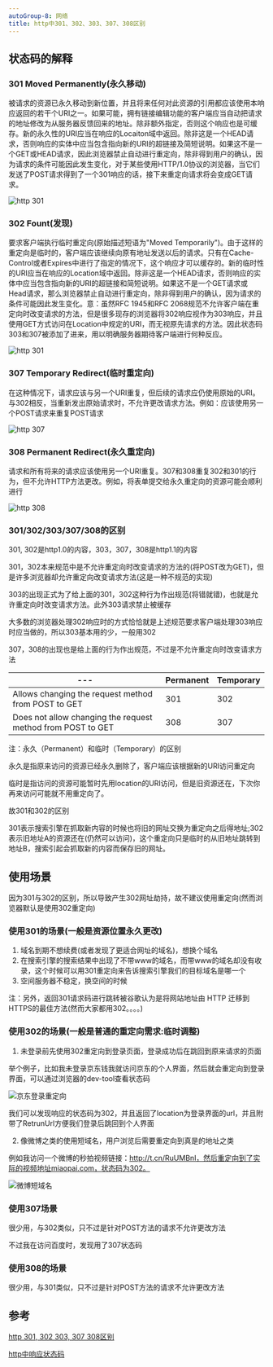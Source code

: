 ```yaml
---
autoGroup-8: 网络
title: http中301、302、303、307、308区别
---
```


## 状态码的解释

### 301 Moved Permanently(永久移动)

被请求的资源已永久移动到新位置，并且将来任何对此资源的引用都应该使用本响应返回的若干个URI之一。如果可能，拥有链接编辑功能的客户端应当自动把请求的地址修改为从服务器反馈回来的地址。除非额外指定，否则这个响应也是可缓存。新的永久性的URI应当在响应的Locaiton域中返回。除非这是一个HEAD请求，否则响应的实体中应当包含指向新的URI的超链接及简短说明。如果这不是一个GET或HEAD请求，因此浏览器禁止自动进行重定向，除非得到用户的确认，因为请求的条件可能因此发生变化，对于某些使用HTTP/1.0协议的浏览器，当它们发送了POST请求得到了一个301响应的话，接下来重定向请求将会变成GET请求。

![http 301](./images/20200916095836114.png)

### 302 Fount(发现)

要求客户端执行临时重定向(原始描述短语为"Moved Temporarily")。由于这样的重定向是临时的，客户端应该继续向原有地址发送以后的请求。只有在Cache-Control或者Expires中进行了指定的情况下，这个响应才可以缓存的。新的临时性的URI应当在响应的Location域中返回。除非这是一个HEAD请求，否则响应的实体中应当包含指向新的URI的超链接和简短说明。如果这不是一个GET请求或Head请求，那么浏览器禁止自动进行重定向，除非得到用户的确认，因为请求的条件可能因此发生变化。意：虽然RFC 1945和RFC 2068规范不允许客户端在重定向时改变请求的方法，但是很多现存的浏览器将302响应视作为303响应，并且使用GET方式访问在Location中规定的URI，而无视原先请求的方法。因此状态码303和307被添加了进来，用以明确服务器期待客户端进行何种反应。

![http 301](./images/20200916095954335.png)

### 307 Temporary Redirect(临时重定向)

在这种情况下，请求应该与另一个URI重复，但后续的请求应仍使用原始的URI。与302相反，当重新发出原始请求时，不允许更改请求方法。例如：应该使用另一个POST请求来重复POST请求

![http 307](./images/20200916100020580.png)

### 308 Permanent Redirect(永久重定向)
请求和所有将来的请求应该使用另一个URI重复。307和308重复302和301的行为，但不允许HTTP方法更改。例如，将表单提交给永久重定向的资源可能会顺利进行

![http 308](./images/20200916100045733.png)

### 301/302/303/307/308的区别

301, 302是http1.0的内容，303，307，308是http1.1的内容

301，302本来规范中是不允许重定向时改变请求的方法的(将POST改为GET)，但是许多浏览器却允许重定向改变请求方法(这是一种不规范的实现)

303的出现正式为了给上面的301，302这种行为作出规范(将错就错)，也就是允许重定向时改变请求方法。此外303请求禁止被缓存

大多数的浏览器处理302响应时的方式恰恰就是上述规范要求客户端处理303响应时应当做的，所以303基本用的少，一般用302

307，308的出现也是给上面的行为作出规范，不过是不允许重定向时改变请求方法

---|Permanent|Temporary
---|---|---
Allows changing the request method from POST to GET | 301 | 302
Does not allow changing the request method from POST to GET | 308 | 307

注：永久（Permanent）和临时（Temporary）的区别

永久是指原来访问的资源已经永久删除了，客户端应该根据新的URI访问重定向

临时是指访问的资源可能暂时先用location的URI访问，但是旧资源还在，下次你再来访问可能就不用重定向了。

故301和302的区别

301表示搜索引擎在抓取新内容的时候也将旧的网址交换为重定向之后得地址;302表示旧地址A的资源还在(仍然可以访问)，这个重定向只是临时的从旧地址跳转到地址B，搜索引起会抓取新的内容而保存旧的网址。

## 使用场景

因为301与302的区别，所以导致产生302网址劫持，故不建议使用重定向(然而浏览器默认是使用302重定向)

### 使用301的场景(一般是资源位置永久更改)
1. 域名到期不想续费(或者发现了更适合网址的域名)，想换个域名
2. 在搜索引擎的搜索结果中出现了不带www的域名，而带www的域名却没有收录，这个时候可以用301重定向来告诉搜索引擎我们的目标域名是哪一个
3. 空间服务器不稳定，换空间的时候

注：另外，返回301请求码进行跳转被谷歌认为是将网站地址由 HTTP 迁移到 HTTPS的最佳方法(然而大家都用302。。。。)

### 使用302的场景(一般是普通的重定向需求:临时调整)
1. 未登录前先使用302重定向到登录页面，登录成功后在跳回到原来请求的页面

举个例子，比如我未登录京东钱我就访问京东的个人界面，然后就会重定向到登录界面，可以通过浏览器的dev-tool查看状态码

![京东登录重定向](./images/20200916100335555.png)

我们可以发现响应的状态码为302，并且返回了location为登录界面的url，并且附带了RetrunUrl方便我们登录后跳回到个人界面

2. 像微博之类的使用短域名，用户浏览后需要重定向到真是的地址之类

例如我访问一个微博的秒拍视频链接：http://t.cn/RuUMBnI，然后重定向到了实际的视频地址miaopai.com，状态码为302。

![微博短域名](./images/20200916100427613.png)

### 使用307场景

很少用，与302类似，只不过是针对POST方法的请求不允许更改方法

不过我在访问百度时，发现用了307状态码

### 使用308的场景

很少用，与301类似，只不过是针对POST方法的请求不允许更改方法


## 参考

[http 301, 302 303, 307 308区别](https://blog.csdn.net/qq_42949209/article/details/108615708)

[http中响应状态码](https://zhuanlan.zhihu.com/p/60669395)

